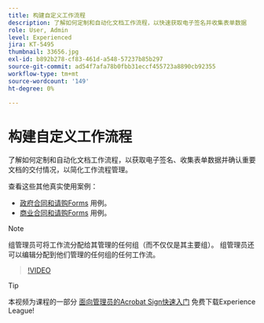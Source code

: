 ```yaml
---
title: 构建自定义工作流程
description: 了解如何定制和自动化文档工作流程，以快速获取电子签名并收集表单数据
role: User, Admin
level: Experienced
jira: KT-5495
thumbnail: 33656.jpg
exl-id: b892b278-cf83-461d-a548-57237b85b297
source-git-commit: ad54f7afa78b0fbb31eccf455723a8890cb92355
workflow-type: tm+mt
source-wordcount: '149'
ht-degree: 0%

---
```


# 构建自定义工作流程

了解如何定制和自动化文档工作流程，以获取电子签名、收集表单数据并确认重要文档的交付情况，以简化工作流程管理。

查看这些其他真实使用案例：

* [政府合同和请购Forms](https://experienceleague.adobe.com/docs/document-cloud-learn/sign-learning-hub/expand/recipes/gov/usecasegovcontracts.html?lang=en) 用例。
* [商业合同和请购Forms](https://experienceleague.adobe.com/docs/document-cloud-learn/sign-learning-hub/expand/recipes/com/usecasecomcontracts.html?lang=en) 用例。

>[!NOTE]
>
>组管理员可将工作流分配给其管理的任何组（而不仅仅是其主要组）。 组管理员还可以编辑分配到他们管理的任何组的任何工作流。

>[!VIDEO](https://video.tv.adobe.com/v/33656?quality=12&learn=on&hidetitle=true)

>[!TIP]
>
>本视频为课程的一部分 [面向管理员的Acrobat Sign快速入门](https://experienceleague.adobe.com/?recommended=Sign-A-1-2020.2) 免费下载Experience League!
